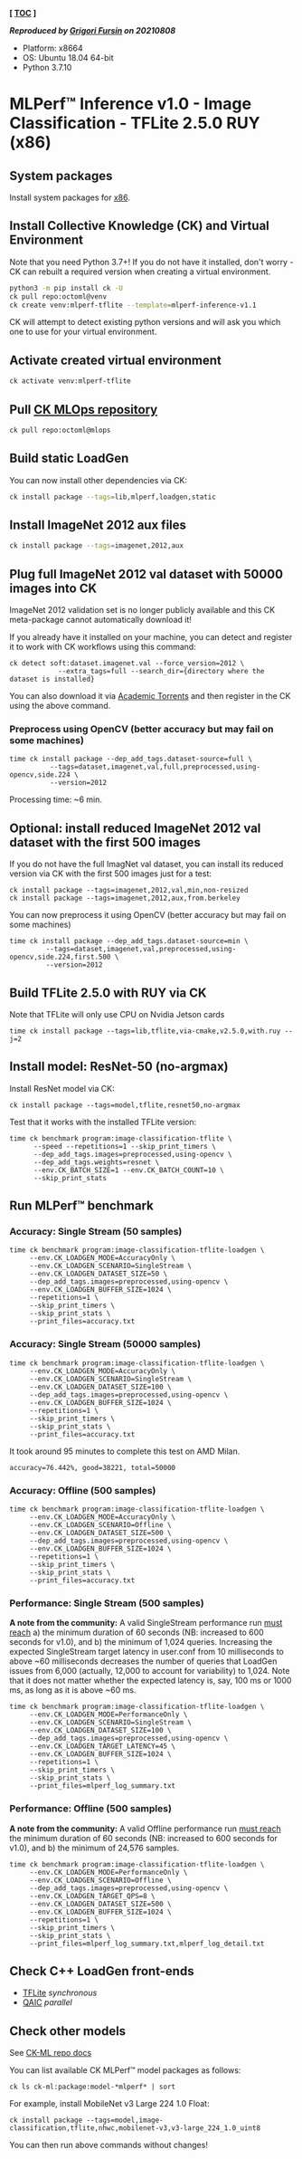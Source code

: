 **[ [TOC](../README.md) ]**

***Reproduced by [Grigori Fursin](https://cKnowledge.io/@gfursin) on 20210808***

* Platform: x8664
* OS: Ubuntu 18.04 64-bit
* Python 3.7.10

# MLPerf&trade; Inference v1.0 - Image Classification - TFLite 2.5.0 RUY (x86)

## System packages

Install system packages for [x86](../platform/amd-milan.md).

## Install Collective Knowledge (CK) and Virtual Environment

Note that you need Python 3.7+! If you do not have it installed, don't worry - 
CK can rebuilt a required version when creating a virtual environment.

```bash
python3 -m pip install ck -U
ck pull repo:octoml@venv
ck create venv:mlperf-tflite --template=mlperf-inference-v1.1
```
CK will attempt to detect existing python versions and will ask you which one to use for your virtual environment.

## Activate created virtual environment

```bash
ck activate venv:mlperf-tflite
```

## Pull [CK MLOps repository]( https://github.com/octoml/mlops )

```bash
ck pull repo:octoml@mlops
```

## Build static LoadGen 

You can now install other dependencies via CK:

```bash
ck install package --tags=lib,mlperf,loadgen,static
```

## Install ImageNet 2012 aux files

```bash
ck install package --tags=imagenet,2012,aux
```

## Plug full ImageNet 2012 val dataset with 50000 images into CK

ImageNet 2012 validation set is no longer publicly available
and this CK meta-package cannot automatically download it!

If you already have it installed on your machine, you can detect
and register it to work with CK workflows using this command:

```
ck detect soft:dataset.imagenet.val --force_version=2012 \
            --extra_tags=full --search_dir={directory where the dataset is installed}
```

You can also download it via [Academic Torrents](https://academictorrents.com/details/5d6d0df7ed81efd49ca99ea4737e0ae5e3a5f2e5)
and then register in the CK using the above command.


### Preprocess using OpenCV (better accuracy but may fail on some machines)

```
time ck install package --dep_add_tags.dataset-source=full \
          --tags=dataset,imagenet,val,full,preprocessed,using-opencv,side.224 \
          --version=2012
```

Processing time: ~6 min.



## Optional: install reduced ImageNet 2012 val dataset with the first 500 images

If you do not have the full ImagNet val dataset, you can install its reduced version via CK
with the first 500 images just for a test:
```
ck install package --tags=imagenet,2012,val,min,non-resized
ck install package --tags=imagenet,2012,aux,from.berkeley
```

You can now preprocess it using OpenCV (better accuracy but may fail on some machines)

```
time ck install package --dep_add_tags.dataset-source=min \
         --tags=dataset,imagenet,val,preprocessed,using-opencv,side.224,first.500 \
         --version=2012
```

## Build TFLite 2.5.0 with RUY via CK

Note that TFLite will only use CPU on Nvidia Jetson cards

```
time ck install package --tags=lib,tflite,via-cmake,v2.5.0,with.ruy --j=2
```



## Install model: ResNet-50 (no-argmax)

Install ResNet model via CK:
```
ck install package --tags=model,tflite,resnet50,no-argmax
```

Test that it works with the installed TFLite version:

```
time ck benchmark program:image-classification-tflite \
      --speed --repetitions=1 --skip_print_timers \
      --dep_add_tags.images=preprocessed,using-opencv \
      --dep_add_tags.weights=resnet \
      --env.CK_BATCH_SIZE=1 --env.CK_BATCH_COUNT=10 \
      --skip_print_stats

```

## Run MLPerf&trade; benchmark

### Accuracy: Single Stream (50 samples)

```
time ck benchmark program:image-classification-tflite-loadgen \
     --env.CK_LOADGEN_MODE=AccuracyOnly \
     --env.CK_LOADGEN_SCENARIO=SingleStream \
     --env.CK_LOADGEN_DATASET_SIZE=50 \
     --dep_add_tags.images=preprocessed,using-opencv \
     --env.CK_LOADGEN_BUFFER_SIZE=1024 \
     --repetitions=1 \
     --skip_print_timers \
     --skip_print_stats \
     --print_files=accuracy.txt
```

### Accuracy: Single Stream (50000 samples)

```
time ck benchmark program:image-classification-tflite-loadgen \
     --env.CK_LOADGEN_MODE=AccuracyOnly \
     --env.CK_LOADGEN_SCENARIO=SingleStream \
     --env.CK_LOADGEN_DATASET_SIZE=100 \
     --dep_add_tags.images=preprocessed,using-opencv \
     --env.CK_LOADGEN_BUFFER_SIZE=1024 \
     --repetitions=1 \
     --skip_print_timers \
     --skip_print_stats \
     --print_files=accuracy.txt
```

It took around 95 minutes to complete this test on AMD Milan.

```
accuracy=76.442%, good=38221, total=50000
```

### Accuracy: Offline (500 samples)

```
time ck benchmark program:image-classification-tflite-loadgen \
     --env.CK_LOADGEN_MODE=AccuracyOnly \
     --env.CK_LOADGEN_SCENARIO=Offline \
     --env.CK_LOADGEN_DATASET_SIZE=500 \
     --dep_add_tags.images=preprocessed,using-opencv \
     --env.CK_LOADGEN_BUFFER_SIZE=1024 \
     --repetitions=1 \
     --skip_print_timers \
     --skip_print_stats \
     --print_files=accuracy.txt
```

### Performance: Single Stream (500 samples)

**A note from the community:**
A valid SingleStream performance run [must reach](https://github.com/mlcommons/inference_policies/blob/master/inference_rules.adoc#3-scenarios) 
a) the minimum duration of 60 seconds (NB: increased to 600 seconds for v1.0), and 
b) the minimum of 1,024 queries. Increasing the expected SingleStream target latency
in user.conf from 10 milliseconds to above ~60 milliseconds decreases the
number of queries that LoadGen issues from 6,000 (actually, 12,000
to account for variability) to 1,024. Note that it does not matter whether
the expected latency is, say, 100 ms or 1000 ms, as long as it is above ~60 ms.

```
time ck benchmark program:image-classification-tflite-loadgen \
     --env.CK_LOADGEN_MODE=PerformanceOnly \
     --env.CK_LOADGEN_SCENARIO=SingleStream \
     --env.CK_LOADGEN_DATASET_SIZE=100 \
     --dep_add_tags.images=preprocessed,using-opencv \
     --env.CK_LOADGEN_TARGET_LATENCY=45 \
     --env.CK_LOADGEN_BUFFER_SIZE=1024 \
     --repetitions=1 \
     --skip_print_timers \
     --skip_print_stats \
     --print_files=mlperf_log_summary.txt
```

### Performance: Offline (500 samples)

**A note from the community:**
A valid Offline performance run [must reach](https://github.com/mlcommons/inference_policies/blob/master/inference_rules.adoc#3-scenarios) 
the minimum duration of 60 seconds (NB: increased to 600 seconds for v1.0), and b) the minimum of 24,576 samples.

```
time ck benchmark program:image-classification-tflite-loadgen \
     --env.CK_LOADGEN_MODE=PerformanceOnly \
     --env.CK_LOADGEN_SCENARIO=Offline \
     --dep_add_tags.images=preprocessed,using-opencv \
     --env.CK_LOADGEN_TARGET_QPS=8 \
     --env.CK_LOADGEN_DATASET_SIZE=500 \
     --env.CK_LOADGEN_BUFFER_SIZE=1024 \
     --repetitions=1 \
     --skip_print_timers \
     --skip_print_stats \
     --print_files=mlperf_log_summary.txt,mlperf_log_detail.txt
```

## Check C++ LoadGen front-ends
* [TFLite](https://github.com/ctuning/ck-mlops/blob/main/program/image-classification-tflite-loadgen/classification.cpp) *synchronous*
* [QAIC](https://github.com/cknowledge/ck-qaic/blob/main/program/image-classification-qaic-loadgen/harness.cpp#L219) *parallel*

## Check other models

See [CK-ML repo docs](https://github.com/ctuning/ck-ml/blob/main/program/image-classification-tflite-loadgen/README.md)

You can list available CK MLPerf&trade; model packages as follows:
```
ck ls ck-ml:package:model-*mlperf* | sort
```

For example, install MobileNet v3 Large 224 1.0 Float:

```
ck install package --tags=model,image-classification,tflite,nhwc,mobilenet-v3,v3-large_224_1.0_uint8
```

You can then run above commands without changes!

